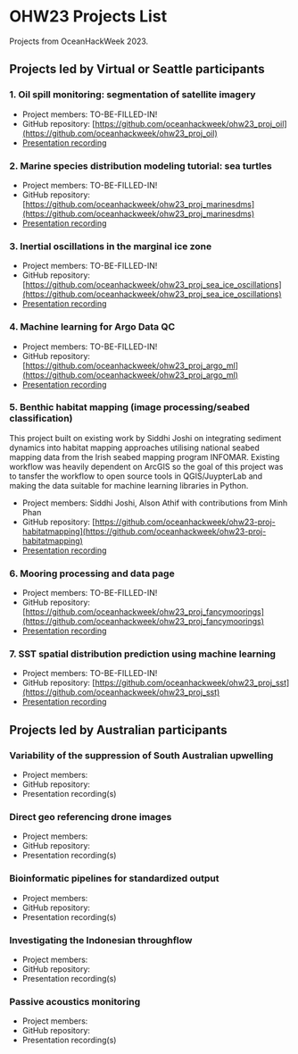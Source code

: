 # OHW23 Projects List

Projects from OceanHackWeek 2023.

## Projects led by Virtual or Seattle participants

### 1. Oil spill monitoring: segmentation of satellite imagery

- Project members: TO-BE-FILLED-IN!
- GitHub repository: [https://github.com/oceanhackweek/ohw23_proj_oil](https://github.com/oceanhackweek/ohw23_proj_oil)
- [Presentation recording](https://youtu.be/cSMewT6P9LI)
<!-- - [Project pitch slide](https://docs.google.com/presentation/d/1eQKSdFHNGMDqGJMY4d-yGnNm4UrUj5kIS2mLQGPMZC8/edit#slide=id.g239da66eda5_26_0)  -->

### 2. Marine species distribution modeling tutorial: sea turtles

- Project members: TO-BE-FILLED-IN!
- GitHub repository: [https://github.com/oceanhackweek/ohw23_proj_marinesdms](https://github.com/oceanhackweek/ohw23_proj_marinesdms)
- [Presentation recording](https://youtu.be/6QGf7lvykC0)
<!-- - [Project pitch slide](https://docs.google.com/presentation/d/1eQKSdFHNGMDqGJMY4d-yGnNm4UrUj5kIS2mLQGPMZC8/edit#slide=id.g25f8e87bf15_11_0) -->

### 3. Inertial oscillations in the marginal ice zone

- Project members: TO-BE-FILLED-IN!
- GitHub repository: [https://github.com/oceanhackweek/ohw23_proj_sea_ice_oscillations](https://github.com/oceanhackweek/ohw23_proj_sea_ice_oscillations)
- [Presentation recording](https://youtu.be/A50HV-8ex8I)
<!-- - [Project pitch slide](https://docs.google.com/presentation/d/1eQKSdFHNGMDqGJMY4d-yGnNm4UrUj5kIS2mLQGPMZC8/edit#slide=id.g239da66eda5_18_7)  -->

### 4. Machine learning for Argo Data QC

- Project members: TO-BE-FILLED-IN!
- GitHub repository: [https://github.com/oceanhackweek/ohw23_proj_argo_ml](https://github.com/oceanhackweek/ohw23_proj_argo_ml)
- [Presentation recording](https://youtu.be/1oFdLZPHUSA)
<!-- - [Project pitch slide](https://docs.google.com/presentation/d/1eQKSdFHNGMDqGJMY4d-yGnNm4UrUj5kIS2mLQGPMZC8/edit#slide=id.g25fbb98e25a_14_0) -->

### 5. Benthic habitat mapping (image processing/seabed classification)
This project built on existing work by Siddhi Joshi on integrating sediment dynamics into habitat mapping approaches utilising national seabed mapping data from the Irish seabed mapping program INFOMAR. Existing workflow was heavily dependent on ArcGIS so the goal of this project was to tansfer the workflow to open source tools in QGIS/JuypterLab and making the data suitable for machine learning libraries in Python. 
- Project members: Siddhi Joshi, Alson Athif with contributions from Minh Phan
- GitHub repository: [https://github.com/oceanhackweek/ohw23-proj-habitatmapping](https://github.com/oceanhackweek/ohw23-proj-habitatmapping)
- [Presentation recording](https://youtu.be/Lml4rROa91Q)
<!-- - [Project pitch slide](https://docs.google.com/presentation/d/1eQKSdFHNGMDqGJMY4d-yGnNm4UrUj5kIS2mLQGPMZC8/edit#slide=id.g25fbb98e25a_42_0) -->

### 6. Mooring processing and data page

- Project members: TO-BE-FILLED-IN!
- GitHub repository: [https://github.com/oceanhackweek/ohw23_proj_fancymoorings](https://github.com/oceanhackweek/ohw23_proj_fancymoorings)
- [Presentation recording](https://youtu.be/90t6h36-BOQ)
<!-- - [Project pitch slide](https://docs.google.com/presentation/d/1eQKSdFHNGMDqGJMY4d-yGnNm4UrUj5kIS2mLQGPMZC8/edit#slide=id.g239da66eda5_18_15) -->

### 7. SST spatial distribution prediction using machine learning

- Project members: TO-BE-FILLED-IN!
- GitHub repository: [https://github.com/oceanhackweek/ohw23_proj_sst](https://github.com/oceanhackweek/ohw23_proj_sst)
- [Presentation recording](https://youtu.be/ySfmD5JNVxo)
<!-- - [Project pitch slide](https://docs.google.com/presentation/d/1eQKSdFHNGMDqGJMY4d-yGnNm4UrUj5kIS2mLQGPMZC8/edit#slide=id.g239da66eda5_25_5) -->


## Projects led by Australian participants

### Variability of the suppression of South Australian upwelling

- Project members:
- GitHub repository:
- Presentation recording(s)

### Direct geo referencing drone images

- Project members:
- GitHub repository:
- Presentation recording(s)

### Bioinformatic pipelines for standardized output

- Project members:
- GitHub repository:
- Presentation recording(s)

### Investigating the Indonesian throughflow

- Project members:
- GitHub repository:
- Presentation recording(s)

### Passive acoustics monitoring

- Project members:
- GitHub repository:
- Presentation recording(s)
